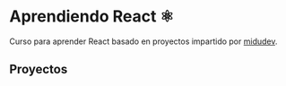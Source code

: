 # Aprendiendo React ⚛️
Curso para aprender React basado en proyectos impartido por [midudev](https://github.com/midudev).
## Proyectos

